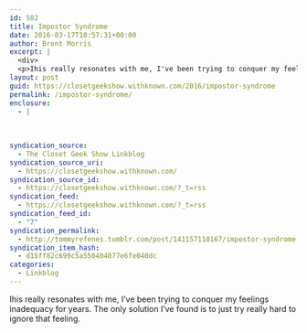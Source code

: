 ```yaml
---
id: 582
title: Impostor Syndrome
date: 2016-03-17T18:57:31+00:00
author: Brent Morris
excerpt: |
  <div>
  <p>Ihis really resonates with me, I've been trying to conquer my feelings inadequacy for years. The only&nbsp;solution I've found is to just try really hard to ignore that feeling.</p></div>
layout: post
guid: https://closetgeekshow.withknown.com/2016/impostor-syndrome
permalink: /impostor-syndrome/
enclosure:
  - |
    
    
    
syndication_source:
  - The Closet Geek Show Linkblog
syndication_source_uri:
  - https://closetgeekshow.withknown.com/
syndication_source_id:
  - https://closetgeekshow.withknown.com/?_t=rss
syndication_feed:
  - https://closetgeekshow.withknown.com/?_t=rss
syndication_feed_id:
  - "7"
syndication_permalink:
  - http://tommyrefenes.tumblr.com/post/141157110167/impostor-syndrome
syndication_item_hash:
  - d15ff82c699c5a550404077e6fe040dc
categories:
  - Linkblog
---
```

<div class="known-bookmark">
  <p>
    Ihis really resonates with me, I&#8217;ve been trying to conquer my feelings inadequacy for years. The only solution I&#8217;ve found is to just try really hard to ignore that feeling.
  </p>
</div>